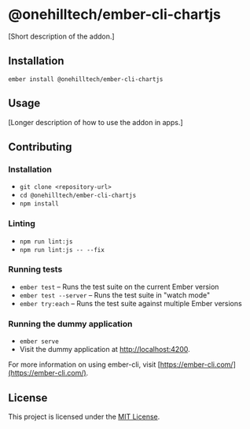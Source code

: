 @onehilltech/ember-cli-chartjs
==============================================================================

[Short description of the addon.]

Installation
------------------------------------------------------------------------------

```
ember install @onehilltech/ember-cli-chartjs
```


Usage
------------------------------------------------------------------------------

[Longer description of how to use the addon in apps.]


Contributing
------------------------------------------------------------------------------

### Installation

* `git clone <repository-url>`
* `cd @onehilltech/ember-cli-chartjs`
* `npm install`

### Linting

* `npm run lint:js`
* `npm run lint:js -- --fix`

### Running tests

* `ember test` – Runs the test suite on the current Ember version
* `ember test --server` – Runs the test suite in "watch mode"
* `ember try:each` – Runs the test suite against multiple Ember versions

### Running the dummy application

* `ember serve`
* Visit the dummy application at [http://localhost:4200](http://localhost:4200).

For more information on using ember-cli, visit [https://ember-cli.com/](https://ember-cli.com/).

License
------------------------------------------------------------------------------

This project is licensed under the [MIT License](LICENSE.md).
